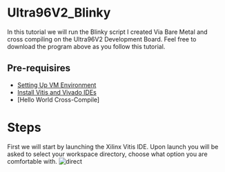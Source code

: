 # Ultra96V2_Blinky
In this tutorial we will run the Blinky script I created Via Bare Metal and cross compiling on the Ultra96V2 Development Board.
Feel free to download the program above as you follow this tutorial.
## Pre-requisires
- [Setting Up VM Environment](https://github.com/abdoo8080/tutorials/blob/main/virtual_machine_setup/tutorial.md)
- [Install Vitis and Vivado IDEs](https://github.com/abdoo8080/tutorials/blob/main/install_vitis_and_vivado/install_vitis_and_vivado.md)
- [Hello World Cross-Compile]

# Steps

First we will start by launching the Xilinx Vitis IDE. Upon launch you will be asked to select your workspace directory, choose what option you are comfortable with.
![direct](https://user-images.githubusercontent.com/72533453/129287452-0ce2adbe-43fa-4b6e-b103-291c38e977dd.PNG)
